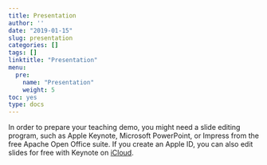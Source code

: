 ```yaml
---
title: Presentation
author: ''
date: "2019-01-15"
slug: presentation
categories: []
tags: []
linktitle: "Presentation"
menu:
  pre:
    name: "Presentation"
    weight: 5
toc: yes
type: docs
---
```


In order to prepare your teaching demo, you might need a slide editing program, such as Apple Keynote, Microsoft PowerPoint, or Impress from the free Apache Open Office suite. If you create an Apple ID, you can also edit slides for free with Keynote on [iCloud](www.icloud.com).
